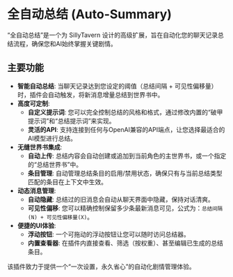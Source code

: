 # 全自动总结 (Auto-Summary)

“全自动总结”是一个为 SillyTavern 设计的高级扩展，旨在自动化您的聊天记录总结流程，确保您和AI始终掌握关键剧情。

## 主要功能

*   **智能自动总结**: 当聊天记录达到您设定的阈值（总结间隔 + 可见性偏移量）时，插件会自动触发，将新消息增量总结到世界书中。
*   **高度可定制**:
    *   **自定义提示词**: 您可以完全控制总结的风格和格式，通过修改内置的“破甲提示词”和“总结提示词”来实现。
    *   **灵活的API**: 支持连接到任何与OpenAI兼容的API端点，让您选择最适合的AI模型进行总结。
*   **无缝世界书集成**:
    *   **自动上传**: 总结内容会自动创建或追加到当前角色的主世界书，或一个指定的“总结世界书”中。
    *   **条目管理**: 自动管理总结条目的启用/禁用状态，确保只有与当前总结类型匹配的条目在上下文中生效。
*   **动态消息管理**:
    *   **自动隐藏**: 总结过的旧消息会自动从聊天界面中隐藏，保持对话清爽。
    *   **可见性偏移**: 您可以精确控制保留多少条最新消息可见，公式为：`总结间隔(N) + 可见性偏移量(X)`。
*   **便捷的UI体验**:
    *   **浮动按钮**: 一个可拖动的浮动按钮让您可以随时访问总结器。
    *   **内置查看器**: 在插件内直接查看、筛选（按权重）、甚至编辑已生成的总结条目。

该插件致力于提供一个“一次设置，永久省心”的自动化剧情管理体验。
